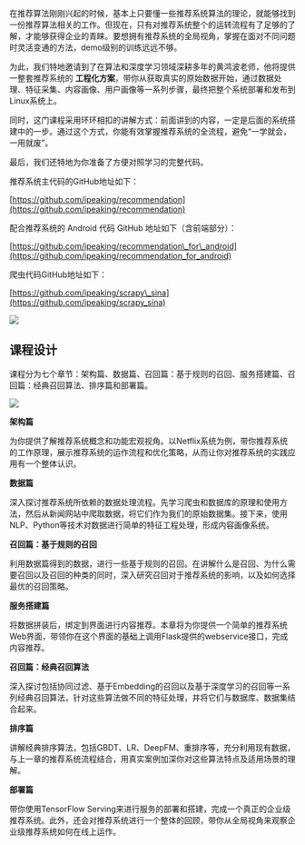 在推荐算法刚刚兴起的时候，基本上只要懂一些推荐系统算法的理论，就能够找到一份推荐算法相关的工作。但现在，只有对推荐系统整个的运转流程有了足够的了解，才能够获得企业的青睐。要想拥有推荐系统的全局视角，掌握在面对不同问题时灵活变通的方法，demo级别的训练远远不够。

为此，我们特地邀请到了在算法和深度学习领域深耕多年的黄鸿波老师，他将提供一整套推荐系统的 **工程化方案**，带你从获取真实的原始数据开始，通过数据处理、特征采集、内容画像、用户画像等一系列步骤，最终把整个系统部署和发布到Linux系统上。

同时，这门课程采用环环相扣的讲解方式：前面讲到的内容，一定是后面的系统搭建中的一步。通过这个方式，你能有效掌握推荐系统的全流程，避免“一学就会，一用就废”。

最后，我们还特地为你准备了方便对照学习的完整代码。

推荐系统主代码的GitHub地址如下：

[https://github.com/ipeaking/recommendation](https://github.com/ipeaking/recommendation)

配合推荐系统的 Android 代码 GitHub 地址如下（含前端部分）：

[https://github.com/ipeaking/recommendation\_for\_android](https://github.com/ipeaking/recommendation_for_android)

爬虫代码GitHub地址如下：

[https://github.com/ipeaking/scrapy\_sina](https://github.com/ipeaking/scrapy_sina)

![](https://static001.geekbang.org/resource/image/98/79/98b9ef84a0bc439e73932539d4558379.jpg)

## 课程设计

课程分为七个章节：架构篇、数据篇、召回篇：基于规则的召回、服务搭建篇、召回篇：经典召回算法、排序篇和部署篇。

![](https://static001.geekbang.org/resource/image/88/1b/88234e0d61daeac7efa00d6936ebac1b.jpg)

**架构篇**

为你提供了解推荐系统概念和功能宏观视角。以Netflix系统为例，带你推荐系统的工作原理，展示推荐系统的运作流程和优化策略，从而让你对推荐系统的实践应用有一个整体认识。

**数据篇**

深入探讨推荐系统所依赖的数据处理流程。先学习爬虫和数据库的原理和使用方法，然后从新闻网站中爬取数据，将它们作为我们的原始数据集。接下来，使用NLP、Python等技术对数据进行简单的特征工程处理，形成内容画像系统。

**召回篇：基于规则的召回**

利用数据篇得到的数据，进行一些基于规则的召回。在讲解什么是召回、为什么需要召回以及召回的种类的同时，深入研究召回对于推荐系统的影响，以及如何选择最优的召回策略。

**服务搭建篇**

将数据拼装后，绑定到界面进行内容推荐。本章将为你提供一个简单的推荐系统Web界面，带领你在这个界面的基础上调用Flask提供的webservice接口，完成内容推荐。

**召回篇：经典召回算法**

深入探讨包括协同过滤、基于Embedding的召回以及基于深度学习的召回等一系列经典召回算法，针对这些算法做不同的特征处理，并将它们与数据库、数据集结合起来。

**排序篇**

讲解经典排序算法，包括GBDT、LR、DeepFM、重排序等，充分利用现有数据，与上一章的推荐系统流程结合，用真实案例加深你对这些算法特点及适用场景的理解。

**部署篇**

带你使用TensorFlow Serving来进行服务的部署和搭建，完成一个真正的企业级推荐系统。此外，还会对推荐系统进行一个整体的回顾，带你从全局视角来观察企业级推荐系统如何在线上运作。